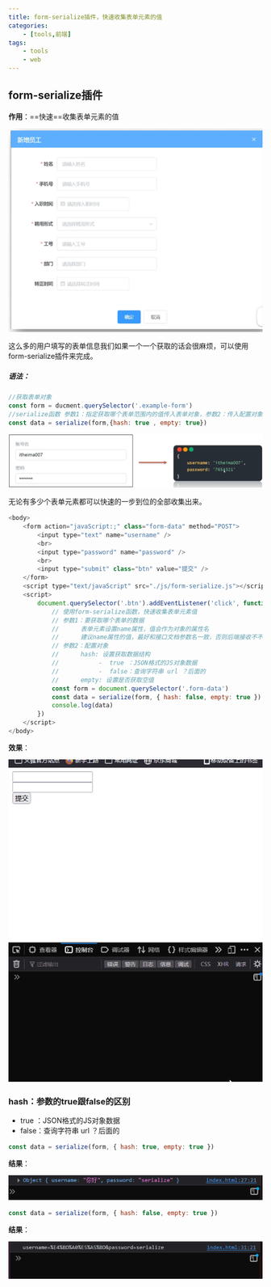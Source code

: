 ```yaml
---
title: form-serialize插件，快速收集表单元素的值
categories:
    - [tools,前端]
tags:
    - tools
    - web
---
```


## form-serialize插件

**作用**：==快速==收集表单元素的值

![image-20230813085042213](https://raw.githubusercontent.com/PigPigLetsGo/imeages/master/202308130850440.png)

这么多的用户填写的表单信息我们如果一个一个获取的话会很麻烦，可以使用form-serialize插件来完成。

##### 语法：

```js
//获取表单对象
const form = ducment.querySelector('.example-form')
//serialize函数 参数1：指定获取哪个表单范围内的值传入表单对象，参数2：传入配置对象
const data = serialize(form,{hash: true , empty: true})
```

![image-20230813085338699](https://raw.githubusercontent.com/PigPigLetsGo/imeages/master/202308130853093.png)

无论有多少个表单元素都可以快速的一步到位的全部收集出来。

```js
<body>
    <form action="javaScript:;" class="form-data" method="POST">
        <input type="text" name="username" />
        <br>
        <input type="password" name="password" />
        <br>
        <input type="submit" class="btn" value="提交" />
    </form>
    <script type="text/javaScript" src="./js/form-serialize.js"></script>
    <script>
        document.querySelector('.btn').addEventListener('click', function () {
            // 使用form-serialize函数，快速收集表单元素值
            // 参数1：要获取哪个表单的数据
            //      表单元素设置name属性，值会作为对象的属性名
            //      建议name属性的值，最好和接口文档参数名一致，否则后端接收不不到数据就会报错
            // 参数2：配置对象
            //      hash: 设置获取数据结构
            //           -  true ：JSON格式的JS对象数据
            //           -  false：查询字符串 url ？后面的
            //      empty: 设置是否获取空值
            const form = document.querySelector('.form-data')
            const data = serialize(form, { hash: false, empty: true })
            console.log(data)
        })
    </script>
</body>
```

**效果**：

![test](https://raw.githubusercontent.com/PigPigLetsGo/imeages/master/202308150957805.gif)

### hash：参数的true跟false的区别

-  true ：JSON格式的JS对象数据
-  false：查询字符串 url ？后面的

```js
const data = serialize(form, { hash: true, empty: true })
```

**结果**：

![image-20230815100345134](https://raw.githubusercontent.com/PigPigLetsGo/imeages/master/202308151003940.png)

```js
const data = serialize(form, { hash: false, empty: true })
```

**结果**：

![image-20230815100416896](https://raw.githubusercontent.com/PigPigLetsGo/imeages/master/202308151004712.png)
